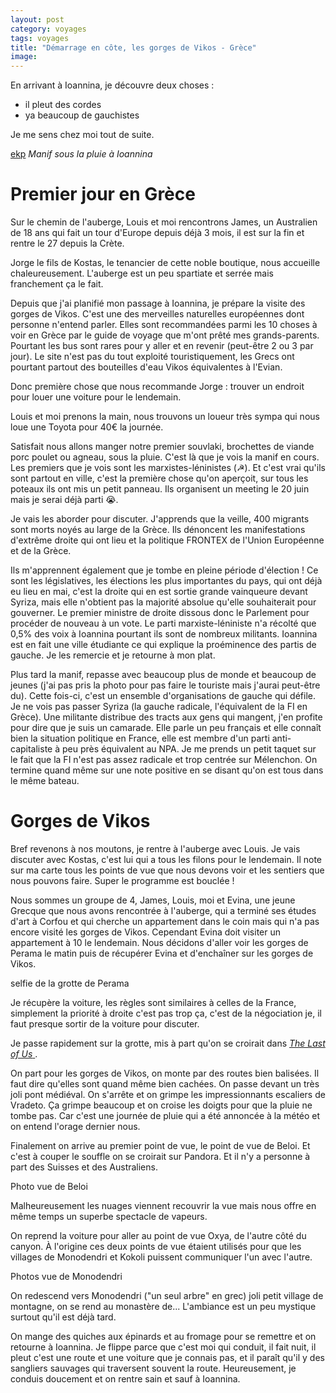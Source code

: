 ```yaml
---
layout: post 
category: voyages
tags: voyages
title: "Démarrage en côte, les gorges de Vikos - Grèce" 
image: 
---
```


En arrivant à Ioannina, je découvre deux choses : 
- il pleut des cordes
- ya beaucoup de gauchistes 

Je me sens chez moi tout de suite. 

[ekp](https://i.ibb.co/st5hWHt/IMG-20230615-201652-ywrsp-OA22-B.jpg)
_Manif sous la pluie à Ioannina_

<!--more-->

# Premier jour en Grèce

Sur le chemin de l'auberge, Louis et moi rencontrons James, un Australien de 18 ans qui fait un tour d'Europe depuis déjà 3 mois, il est sur la fin et rentre le 27 depuis la Crète. 

Jorge le fils de Kostas, le tenancier de cette noble boutique, nous accueille chaleureusement. 
L'auberge est un peu spartiate et serrée mais franchement ça le fait. 

Depuis que j'ai planifié mon passage à Ioannina, je prépare la visite des gorges de Vikos. C'est une des merveilles naturelles européennes dont personne n'entend parler. Elles sont recommandées parmi les 10 choses à voir en Grèce par le guide de voyage que m'ont prêté mes grands-parents. 
Pourtant les bus sont rares pour y aller et en revenir (peut-être 2 ou 3 par jour).
Le site n'est pas du tout exploité touristiquement, les Grecs ont pourtant partout des bouteilles d'eau Vikos équivalentes à l'Evian. 

Donc première chose que nous recommande Jorge : trouver un endroit pour louer une voiture pour le lendemain. 

Louis et moi prenons la main, nous trouvons un loueur très sympa qui nous loue une Toyota pour 40€ la journée.

Satisfait nous allons manger notre premier souvlaki, brochettes de viande porc poulet ou agneau, sous la pluie. C'est là que je vois la manif en cours. Les premiers que je vois sont les marxistes-léninistes (☭). Et c'est vrai qu'ils sont partout en ville, c'est la première chose qu'on aperçoit, sur tous les poteaux ils ont mis un petit panneau. Ils organisent un meeting le 20 juin mais je serai déjà parti 😭. 

Je vais les aborder pour discuter. J'apprends que la veille, 400 migrants sont morts noyés au large de la Grèce. Ils dénoncent les manifestations d'extrême droite qui ont lieu et la politique FRONTEX de l'Union Européenne et de la Grèce. 

Ils m'apprennent également que je tombe en pleine période d'élection ! Ce sont les législatives, les élections les plus importantes du pays, qui ont déjà eu lieu en mai, c'est la droite qui en est sortie grande vainqueure devant Syriza, mais elle n'obtient pas la majorité absolue qu'elle souhaiterait pour gouverner. Le premier ministre de droite dissous donc le Parlement pour procéder de nouveau à un vote. 
Le parti marxiste-léniniste n'a récolté que 0,5% des voix à Ioannina pourtant ils sont de nombreux militants. Ioannina est en fait une ville étudiante ce qui explique la proéminence des partis de gauche. 
Je les remercie et je retourne à mon plat. 

Plus tard la manif, repasse avec beaucoup plus de monde et beaucoup de jeunes (j'ai pas pris la photo pour pas faire le touriste mais j'aurai peut-être du).
Cette fois-ci, c'est un ensemble d'organisations de gauche qui défile. Je ne vois pas passer Syriza (la gauche radicale, l'équivalent de la FI en Grèce).
Une militante distribue des tracts aux gens qui mangent, j'en profite pour dire que je suis un camarade. Elle parle un peu français et elle connaît bien la situation politique en France, elle est membre d'un parti anti-capitaliste à peu près équivalent au NPA. Je me prends un petit taquet sur le fait que la FI n'est pas assez radicale et trop centrée sur Mélenchon. On termine quand même sur une note positive en se disant qu'on est tous dans le même bateau. 


# Gorges de Vikos

Bref revenons à nos moutons, je rentre à l'auberge avec Louis. Je vais discuter avec Kostas, c'est lui qui a tous les filons pour le lendemain. Il note sur ma carte tous les points de vue que nous devons voir et les sentiers que nous pouvons faire. Super le programme est bouclée ! 

Nous sommes un groupe de 4, James, Louis, moi et Evina, une jeune Grecque que nous avons rencontrée à l'auberge, qui a terminé ses études d'art à Corfou et qui cherche un appartement dans le coin mais qui n'a pas encore visité les gorges de Vikos. Cependant Evina doit visiter un appartement à 10 le lendemain. Nous décidons d'aller voir les gorges de Perama le matin puis de récupérer Evina et d'enchaîner sur les gorges de Vikos. 

selfie de la grotte de Perama

Je récupère la voiture, les règles sont similaires à celles de la France, simplement la priorité à droite c'est pas trop ça, c'est de la négociation je, il faut presque sortir de la voiture pour discuter. 

Je passe rapidement sur la grotte, mis à part qu'on se croirait dans [*The Last of Us*
](https://www.jeuxvideo.com/jeux/jeu-1586026/).

On part pour les gorges de Vikos, on monte par des routes bien balisées. Il faut dire qu'elles sont quand même bien cachées. 
On passe devant un très joli pont médiéval. 
On s'arrête et on grimpe les impressionnants escaliers de Vradeto. Ça grimpe beaucoup et on croise les doigts pour que la pluie ne tombe pas. Car c'est une journée de pluie qui a été annoncée à la météo et on entend l'orage dernier nous. 

Finalement on arrive au premier point de vue, le point de vue de Beloi. Et c'est à couper le souffle on se croirait sur Pandora. Et il n'y a personne à part des Suisses et des Australiens. 

Photo vue de Beloi

Malheureusement les nuages viennent recouvrir la vue mais nous offre en même temps un superbe spectacle de vapeurs. 

On reprend la voiture pour aller au point de vue Oxya, de l'autre côté du canyon. À l'origine ces deux points de vue étaient utilisés pour que les villages de Monodendri et Kokoli puissent communiquer l'un avec l'autre. 

Photos vue de Monodendri

On redescend vers Monodendri ("un seul arbre" en grec) joli petit village de montagne, on se rend au monastère de... L'ambiance est un peu mystique surtout qu'il est déjà tard. 

On mange des quiches aux épinards et au fromage pour se remettre et on retourne à Ioannina. Je flippe parce que c'est moi qui conduit, il fait nuit, il pleut c'est une route et une voiture que je connais pas, et il paraît qu'il y des sangliers sauvages qui traversent souvent la route. 
Heureusement, je conduis doucement et on rentre sain et sauf à Ioannina. 


